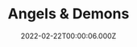 ---
title: "Angels & Demons"
year: 2009
date: 2022-02-22T00:00:06.000Z
permalink: /almanac/movies/2022-02-22-angels--demons/index.html
link: https://letterboxd.com/rknightuk/film/angels-demons/3/
rating: 3
---
